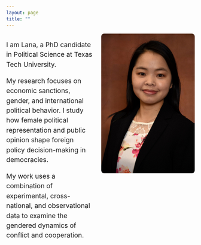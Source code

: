 ```yaml
---
layout: page
title: ""
---
```


<style>
  .profile-container {
    display: flex;
    align-items: flex-start;
    gap: 20px;
  }

  .profile-text {
    flex: 1;
    font-size: 1.1rem;
    line-height: 1.5;
  }

  .profile-photo {
    flex: 0 0 250px;
  }

  .profile-photo img {
    max-width: 100%;
    height: auto;
    border-radius: 8px;
  }

  @media (max-width: 600px) {
    .profile-container {
      flex-direction: column;
    }

    .profile-photo {
      flex: none;
      margin-top: 15px;
      width: 100%;
    }
  }
</style>

<div class="profile-container">
  <div class="profile-text">
    <p>I am Lana, a PhD candidate in Political Science at Texas Tech University.</p>
    <p>My research focuses on economic sanctions, gender, and international political behavior. I study how female political representation and public opinion shape foreign policy decision-making in democracies.</p>
    <p>My work uses a combination of experimental, cross-national, and observational data to examine the gendered dynamics of conflict and cooperation.</p>
  </div>

  <div class="profile-photo">
    <img src="/assets/img/IMG_8447.JPG" alt="Lana photo">
  </div>
</div>
